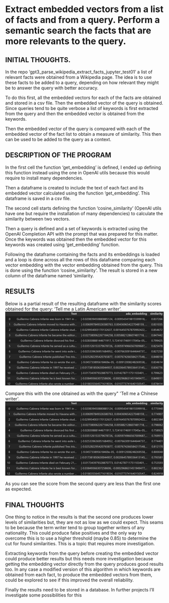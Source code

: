 # Extract embedded vectors from a list of facts and from a query. Perform a semantic search the facts that are more relevants to the query.

## INITIAL THOUGHTS.

In the repo ‘gpt3_parse_wikipedia_extract_facts_jupyter_test01’ a list of relevant facts were obtained from a Wikipedia page. The idea is to use these facts to be added to a query, depending on how relevant they might be to answer the query with better accuracy.

To do this first, all the embedded vectors for each of the facts are obtained and stored in a csv file. Then the embedded vector of the query is obtained. Since queries tend to be quite verbose a list of keywords is first extracted from the query and then the embedded vector is obtained from the keywords.

Then the embedded vector of the query is compared with each of the embedded vector of the fact list to obtain a measure of similarity. This then can be used to be added to the query as a context.


## DESCRIPTION OF THE PROGRAM

In the first cell the function ‘get_embedding’ is defined, I ended up defining this function instead using the one in OpenAI utils because this would require to install many dependencies.

Then a dataframe is created to include the text of each fact and its embedded vector calculated using the function ‘get_embedding’. This dataframe is saved in a csv file.

The second cell starts defining the function ‘cosine_similarity’ (OpenAI utils have one but require the installation of many dependencies) to calculate the similarity between two vectors.

Then a query is defined and a set of keywords is extracted using the OpenAI Completion API with the prompt that was prepared for this matter. Once the keywords was obtained then the embedded vector for this keywords was created using ‘get_embedding’ function.

Following the dataframe containing the facts and its embeddings is loaded and a loop is done across all the rows of this dataframe comparing each vector embedding with the vector embedding obtained from the query. This is done using the function ‘cosine_similarity’. The result is stored in a new column of the dataframe named ‘similarity.

## RESULTS


Below is a partial result of the resulting dataframe with the similarity scores obtained for the query: ‘Tell me a Latin American writer’.
![image](data/similarity.png)

Compare this with the one obtained as with the query" 'Tell me a Chínese writer'.
![image](data/similarity01.png)

As you can see the score from the second query are less than the first one as expected.

## FINAL THOUGHTS

One thing to notice in the results is that the second one produces lower levels of similarities but, they are not as low as we could expect. This seams to be because the term writer tend to group together writers of any nationality. This could produce false positives and the only way to overcome this is to use a higher threshold (maybe 0.85) to determine the cut for found similarities. This is a topic that requires more investigation.

Extracting keywords from the query before creating the embedded vector could produce better results but this needs more investigation because getting the embedding vector directly from the query produces good results too. In any case a modified version of this algorithm in which keywords are obtained from each fact, to produce the embedded vectors from them, could be explored to see if this improved the overall reliability.

Finally the results need to be stored in a database. In further projects I’ll investigate some possibilities for this




